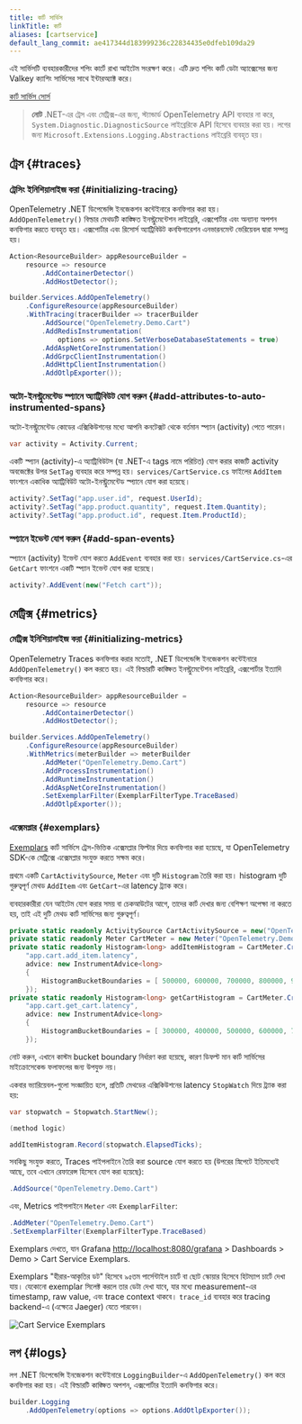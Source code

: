 ```yaml
---
title: কার্ট সার্ভিস
linkTitle: কার্ট
aliases: [cartservice]
default_lang_commit: ae417344d183999236c22834435e0dfeb109da29
---
```


এই সার্ভিসটি ব্যবহারকারীদের শপিং কার্টে রাখা আইটেম সংরক্ষণ করে। এটি দ্রুত শপিং কার্ট
ডেটা অ্যাক্সেসের জন্য Valkey ক্যাশিং সার্ভিসের সাথে ইন্টারঅ্যাক্ট করে।

[কার্ট সার্ভিস সোর্স](https://github.com/open-telemetry/opentelemetry-demo/blob/main/src/cart/)

> **নোট** .NET-এর ট্রেস এবং মেট্রিক্স-এর জন্য, স্ট্যান্ডার্ড OpenTelemetry API ব্যবহার না করে,
> `System.Diagnostic.DiagnosticSource` লাইব্রেরিকে API হিসেবে ব্যবহার করা হয়।
> লগের জন্য `Microsoft.Extensions.Logging.Abstractions` লাইব্রেরি ব্যবহৃত হয়।

## ট্রেস {#traces}

### ট্রেসিং ইনিশিয়ালাইজ করা {#initializing-tracing}

OpenTelemetry .NET ডিপেন্ডেন্সি ইনজেকশন কন্টেইনারে কনফিগার করা হয়।
`AddOpenTelemetry()` বিল্ডার মেথডটি কাঙ্ক্ষিত ইনস্ট্রুমেন্টেশন লাইব্রেরি, এক্সপোর্টার এবং অন্যান্য
অপশন কনফিগার করতে ব্যবহৃত হয়। এক্সপোর্টার এবং রিসোর্স অ্যাট্রিবিউট কনফিগারেশন এনভারনমেন্ট
ভেরিয়েবল দ্বারা সম্পন্ন হয়।

```cs
Action<ResourceBuilder> appResourceBuilder =
    resource => resource
        .AddContainerDetector()
        .AddHostDetector();

builder.Services.AddOpenTelemetry()
    .ConfigureResource(appResourceBuilder)
    .WithTracing(tracerBuilder => tracerBuilder
        .AddSource("OpenTelemetry.Demo.Cart")
        .AddRedisInstrumentation(
            options => options.SetVerboseDatabaseStatements = true)
        .AddAspNetCoreInstrumentation()
        .AddGrpcClientInstrumentation()
        .AddHttpClientInstrumentation()
        .AddOtlpExporter());
```

### অটো-ইনস্ট্রুমেন্টেড স্প্যানে অ্যাট্রিবিউট যোগ করুন {#add-attributes-to-auto-instrumented-spans}

অটো-ইনস্ট্রুমেন্টেড কোডের এক্সিকিউশনের মধ্যে আপনি কনটেক্সট থেকে বর্তমান স্প্যান (activity) পেতে পারেন।

```cs
var activity = Activity.Current;
```

একটি স্প্যান (activity)-এ অ্যাট্রিবিউটস (যা .NET-এ tags নামে পরিচিত) যোগ করার কাজটি
activity অবজেক্টের উপর `SetTag` ব্যবহার করে সম্পন্ন হয়।
`services/CartService.cs` ফাইলের `AddItem` ফাংশনে একাধিক অ্যাট্রিবিউট অটো-ইনস্ট্রুমেন্টেড স্প্যানে যোগ
করা হয়েছে।

```cs
activity?.SetTag("app.user.id", request.UserId);
activity?.SetTag("app.product.quantity", request.Item.Quantity);
activity?.SetTag("app.product.id", request.Item.ProductId);
```

### স্প্যানে ইভেন্ট যোগ করুন {#add-span-events}

স্প্যানে (activity) ইভেন্ট যোগ করতে `AddEvent` ব্যবহার করা হয়। `services/CartService.cs`-এর `GetCart` ফাংশনে একটি স্প্যান ইভেন্ট যোগ করা হয়েছে।

```cs
activity?.AddEvent(new("Fetch cart"));
```

## মেট্রিক্স {#metrics}

### মেট্রিক্স ইনিশিয়ালাইজ করা {#initializing-metrics}

OpenTelemetry Traces কনফিগার করার মতোই, .NET ডিপেন্ডেন্সি ইনজেকশন কন্টেইনারে `AddOpenTelemetry()` কল করতে হয়। এই বিল্ডারটি কাঙ্ক্ষিত ইনস্ট্রুমেন্টেশন লাইব্রেরি, এক্সপোর্টার ইত্যাদি কনফিগার করে।

```cs
Action<ResourceBuilder> appResourceBuilder =
    resource => resource
        .AddContainerDetector()
        .AddHostDetector();

builder.Services.AddOpenTelemetry()
    .ConfigureResource(appResourceBuilder)
    .WithMetrics(meterBuilder => meterBuilder
        .AddMeter("OpenTelemetry.Demo.Cart")
        .AddProcessInstrumentation()
        .AddRuntimeInstrumentation()
        .AddAspNetCoreInstrumentation()
        .SetExemplarFilter(ExemplarFilterType.TraceBased)
        .AddOtlpExporter());
```

### এক্সেমপ্লার {#exemplars}

[Exemplars](/docs/specs/otel/metrics/data-model/#exemplars) কার্ট সার্ভিসে ট্রেস-ভিত্তিক এক্সেমপ্লার ফিল্টার দিয়ে কনফিগার করা হয়েছে, যা OpenTelemetry SDK-কে মেট্রিক্সে এক্সেমপ্লার সংযুক্ত করতে সক্ষম করে।

প্রথমে একটি `CartActivitySource`, `Meter` এবং দুটি `Histogram` তৈরি করা হয়। histogram দুটি গুরুত্বপূর্ণ মেথড `AddItem` এবং `GetCart`-এর latency ট্র্যাক করে।

ব্যবহারকারীরা যেন আইটেম যোগ করার সময় বা চেকআউটের আগে, তাদের কার্ট দেখার জন্য বেশিক্ষণ অপেক্ষা না করতে হয়, তাই এই
দুটি মেথড কার্ট সার্ভিসের জন্য গুরুত্বপূর্ণ।

```cs
private static readonly ActivitySource CartActivitySource = new("OpenTelemetry.Demo.Cart");
private static readonly Meter CartMeter = new Meter("OpenTelemetry.Demo.Cart");
private static readonly Histogram<long> addItemHistogram = CartMeter.CreateHistogram<long>(
    "app.cart.add_item.latency",
    advice: new InstrumentAdvice<long>
    {
        HistogramBucketBoundaries = [ 500000, 600000, 700000, 800000, 900000, 1000000, 1100000 ]
    });
private static readonly Histogram<long> getCartHistogram = CartMeter.CreateHistogram<long>(
    "app.cart.get_cart.latency",
    advice: new InstrumentAdvice<long>
    {
        HistogramBucketBoundaries = [ 300000, 400000, 500000, 600000, 700000, 800000, 900000 ]
    });
```

নোট করুন, এখানে কাস্টম bucket boundary নির্ধারণ করা হয়েছে, কারণ ডিফল্ট মান কার্ট সার্ভিসের মাইক্রোসেকেন্ড ফলাফলের জন্য উপযুক্ত নয়।

একবার ভ্যারিয়েবল-গুলো সংজ্ঞায়িত হলে, প্রতিটি মেথডের এক্সিকিউশনের latency `StopWatch` দিয়ে ট্র্যাক করা হয়:

```cs
var stopwatch = Stopwatch.StartNew();

(method logic)

addItemHistogram.Record(stopwatch.ElapsedTicks);
```

সবকিছু সংযুক্ত করতে, Traces পাইপলাইনে তৈরি করা source যোগ করতে হয় (উপরের স্নিপেটে ইতিমধ্যেই আছে, তবে এখানে রেফারেন্স হিসেবে যোগ করা হয়েছে):

```cs
.AddSource("OpenTelemetry.Demo.Cart")
```

এবং, Metrics পাইপলাইনে `Meter` এবং `ExemplarFilter`:

```cs
.AddMeter("OpenTelemetry.Demo.Cart")
.SetExemplarFilter(ExemplarFilterType.TraceBased)
```

Exemplars দেখতে, যান Grafana <http://localhost:8080/grafana> > Dashboards > Demo > Cart Service Exemplars.

Exemplars "হীরার-আকৃতির ডট" হিসেবে ৯৫তম পার্সেন্টাইল চার্টে বা ছোট স্কোয়ার হিসেবে হিটম্যাপ চার্টে দেখা যায়।
যেকোনো exemplar সিলেক্ট করলে তার ডেটা দেখা যাবে, যার মধ্যে measurement-এর timestamp, raw value, এবং
trace context থাকবে। `trace_id` ব্যবহার করে tracing backend-এ (এক্ষেত্রে Jaeger) যেতে পারবেন।

![Cart Service Exemplars](exemplars.png)

## লগ {#logs}

লগ .NET ডিপেন্ডেন্সি ইনজেকশন কন্টেইনারে `LoggingBuilder`-এ `AddOpenTelemetry()` কল করে কনফিগার করা হয়। এই বিল্ডারটি কাঙ্ক্ষিত অপশন, এক্সপোর্টার ইত্যাদি কনফিগার করে।

```cs
builder.Logging
    .AddOpenTelemetry(options => options.AddOtlpExporter());
```
